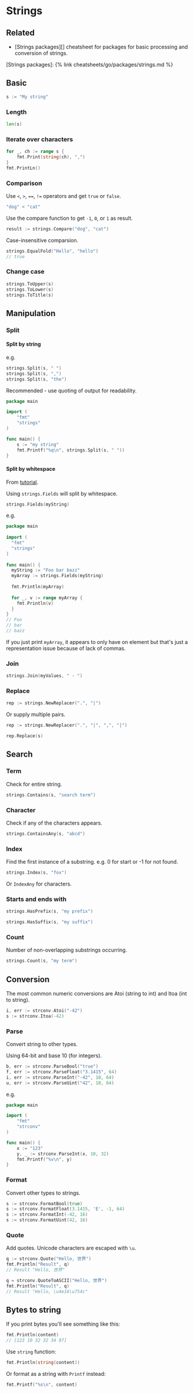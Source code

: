 # Strings

## Related

- [Strings packages][] cheatsheet for packages for basic processing and conversion of strings.

[Strings packages]: {% link cheatsheets/go/packages/strings.md %}

## Basic

```go
s := "My string"
```

### Length

```go
len(s)
```

### Iterate over characters

```go
for _, ch := range s {
    fmt.Print(string(ch), ",")
}
fmt.PrintLn()
```  

### Comparison

Use `<`, `>`, `==`, `!=` operators and get `true` or `false`.

```go
"dog" < "cat"
```

Use the compare function to get `-1`, `0`, or `1` as result.

```go
result := strings.Compare("dog", "cat")
```

Case-insensitive comparsion.

```go
strings.EqualFold("Hello", "hello")
// true
```

### Change case

```go
strings.ToUpper(s)
strings.ToLower(s)
strings.ToTitle(s)
```


## Manipulation

### Split

#### Split by string

e.g.

```go
strings.Split(s, " ")
strings.Split(s, ",")
strings.Split(s, "the")
```

Recommended - use quoting of output for readability.

```go
package main

import (
	"fmt"
	"strings"
)

func main() {
	s := "my string"
	fmt.Printf("%q\n", strings.Split(s, " "))
}
```

#### Split by whitespace

From [tutorial](https://www.golangprograms.com/how-to-split-a-string-on-white-space.html).

Using `strings.Fields` will split by whitespace.

```go
strings.Fields(myString)  
```

e.g.

```go
package main
 
import (
  "fmt"
  "strings"
)
 
func main() {
  myString := "Foo bar bazz"
  myArray := strings.Fields(myString)  
  
  fmt.Println(myArray)
  
  for _, v := range myArray {    
    fmt.Println(v)
  }
}
// Foo
// bar
// bazz
```

If you just print `myArray`, it appears to only have on element but that's just a representation issue because of lack of commas.

### Join

```go
strings.Join(myValues, " - ")
```

### Replace

```go
rep := strings.NewReplacer(".", "|")
```

Or supply multiple pairs.


```go
rep := strings.NewReplacer(".", "|", ",", "|")
```

```go
rep.Replace(s)
```



## Search

### Term

Check for entire string.

```go
strings.Contains(s, "search term")
```

### Character

Check if any of the characters appears.

```go
strings.ContainsAny(s, "abcd")
```

### Index

Find the first instance of a substring. e.g. 0 for start or -1 for not found.

```go
strings.Index(s, "fox")
```

Or `IndexAny` for characters.


### Starts and ends with

```go
strings.HasPrefix(s, "my prefix")

strings.HasSuffix(s, "my suffix")
```

### Count

Number of non-overlapping substrings occurring.

```go
strings.Count(s, "my term")
```


## Conversion

The most common numeric conversions are Atoi (string to int) and Itoa (int to string).

```go
i, err := strconv.Atoi("-42")
s := strconv.Itoa(-42)
```

### Parse

Convert string to other types.

Using 64-bit and base 10 (for integers).

```go
b, err := strconv.ParseBool("true")
f, err := strconv.ParseFloat("3.1415", 64)
i, err := strconv.ParseInt("-42", 10, 64)
u, err := strconv.ParseUint("42", 10, 64)
```

e.g.

```go
package main

import (
	"fmt"
	"strconv"
)

func main() {
	x := "123"
	y, _ := strconv.ParseInt(x, 10, 32)
	fmt.Printf("%v\n", y)
}
```

### Format

Convert other types to strings.

```go
s := strconv.FormatBool(true)
s := strconv.FormatFloat(3.1415, 'E', -1, 64)
s := strconv.FormatInt(-42, 16)
s := strconv.FormatUint(42, 16)
```

### Quote

Add quotes.
Unicode characters are escaped with `\u`.

```go
q := strconv.Quote("Hello, 世界")
fmt.Println("Result", q)
// Result "Hello, 世界"

q = strconv.QuoteToASCII("Hello, 世界")
fmt.Println("Result", q)
// Result "Hello, \u4e16\u754c"
```


## Bytes to string

If you print bytes you'll see something like this:

```go
fmt.Println(content)
// [123 10 32 32 34 97]
```

Use `string` function:

```go
fmt.Println(string(content))
```

Or format as a string with `Printf` instead:

```go
fmt.Printf("%s\n", content)
```

